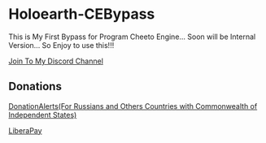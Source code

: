 # Holoearth-CEBypass
This is My First Bypass for Program Cheeto Engine... Soon will be Internal Version... So Enjoy to use this!!!

[Join To My Discord Channel](https://discord.gg/U2P5Hrcq9C)

## Donations

[DonationAlerts(For Russians and Others Countries with Commonwealth of Independent States)](https://donationalerts.com/r/rikkomatsumato)

[LiberaPay](https://liberapay.com/RikkoMatsumatoOfficial/donate)

